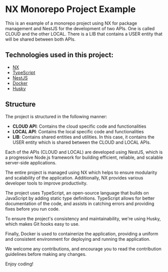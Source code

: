 # NX Monorepo Project Example

This is an example of a monorepo project using NX for package management and NestJS for the development of two APIs. One is called CLOUD and the other LOCAL. There is a LIB that contains a USER entity that will be shared between both APIs.

## Technologies used in this project:

- [NX](https://nx.dev/)
- [TypeScript](https://www.typescriptlang.org/)
- [NestJS](https://nestjs.com/)
- [Docker](https://Docker.com)
- [Husky](https://typicode.github.io/husky/)

## Structure

The project is structured in the following manner:

- **CLOUD API**: Contains the cloud specific code and functionalities
- **LOCAL API**: Contains the local specific code and functionalities
- **LIB**: Contains shared entities and utilities. In this case, it contains the USER entity which is shared between the CLOUD and LOCAL APIs.

Each of the APIs (CLOUD and LOCAL) are developed using NestJS, which is a progressive Node.js framework for building efficient, reliable, and scalable server-side applications.

The entire project is managed using NX which helps to ensure modularity and scalability of the application. Additionally, NX provides various developer tools to improve productivity.

The project uses TypeScript, an open-source language that builds on JavaScript by adding static type definitions. TypeScript allows for better documentation of the code, and assists in catching errors and providing fixes before you run code.

To ensure the project's consistency and maintainability, we're using Husky, which makes Git hooks easy to use.

Finally, Docker is used to containerize the application, providing a uniform and consistent environment for deploying and running the application.

We welcome any contributions, and encourage you to read the contribution guidelines before making any changes.

Enjoy coding!
